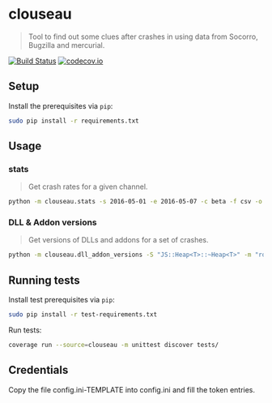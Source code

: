 # clouseau
> Tool to find out some clues after crashes in using data from Socorro, Bugzilla and mercurial.

[![Build Status](https://api.travis-ci.org/mozilla/clouseau.svg?branch=master)](https://travis-ci.org/mozilla/clouseau)
[![codecov.io](https://img.shields.io/codecov/c/github/mozilla/clouseau/master.svg)](https://codecov.io/github/mozilla/clouseau?branch=master)

## Setup

Install the prerequisites via `pip`:
```sh
sudo pip install -r requirements.txt
```

## Usage

### stats
> Get crash rates for a given channel.

```sh
python -m clouseau.stats -s 2016-05-01 -e 2016-05-07 -c beta -f csv -o /tmp/fx_beta_data.csv
```

### DLL & Addon versions
> Get versions of DLLs and addons for a set of crashes.

```sh
python -m clouseau.dll_addon_versions -S "JS::Heap<T>::~Heap<T>" -m "roboform.dll" -a "{22119944-ED35-4ab1-910B-E619EA06A115}" -V 47.0 47.0.1 48.0 48.0.1 48.0.2
```

## Running tests

Install test prerequisites via `pip`:
```sh
sudo pip install -r test-requirements.txt
```

Run tests:
```sh
coverage run --source=clouseau -m unittest discover tests/
```

## Credentials

Copy the file config.ini-TEMPLATE into config.ini and fill the token entries.
